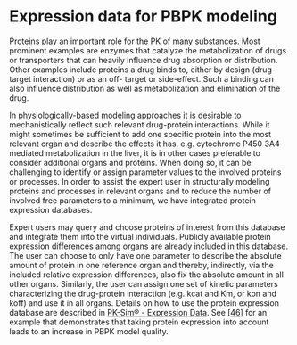 # Expression data for PBPK modeling‌

Proteins play an important role for the PK of many substances. Most prominent examples are enzymes that catalyze the metabolization of drugs or transporters that can heavily influence drug absorption or distribution. Other examples include proteins a drug binds to, either by design (drug-target interaction) or as an off- target or side-effect. Such a binding can also influence distribution as well as metabolization and elimination of the drug.

In physiologically-based modeling approaches it is desirable to mechanistically reflect such relevant drug-protein interactions. While it might sometimes be sufficient to add one specific protein into the most relevant organ and describe the effects it has, e.g. cytochrome P450 3A4 mediated metabolization in the liver, it is in other cases preferable to consider additional organs and proteins. When doing so, it can be challenging to identify or assign parameter values to the involved proteins or processes. In order to assist the expert user in structurally modeling proteins and processes in relevant organs and to reduce the number of involved free parameters to a minimum, we have integrated protein expression databases.

Expert users may query and choose proteins of interest from this database and integrate them into the virtual individuals. Publicly available protein expression differences among organs are already included in this database. The user can choose to only have one parameter to describe the absolute amount of protein in one reference organ and thereby, indirectly, via the included relative expression differences, also fix the absolute amount in all other organs. Similarly, the user can assign one set of kinetic parameters characterizing the drug-protein interaction (e.g. kcat and Km, or kon and koff) and use it in all organs. Details on how to use the protein expression database are described in [PK-Sim® - Expression Data](../part-3/pk-sim-expression-data.md). See \[[46](../references.md#46)\] for an example that demonstrates that taking protein expression into account leads to an increase in PBPK model quality.
